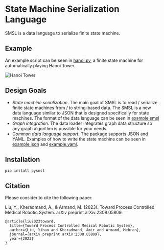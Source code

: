 # State Machine Serialization Language

SMSL is a data language to serialize finite state machine.

## Example

An example script can be seen in [hanoi.py](https://github.com/SMSL-Project/pysmsl/tree/main/tutorials/hanoi.py), a finite state machine for automatically playing Hanoi Tower.

![Hanoi Tower](https://github.com/SMSL-Project/pysmsl/tree/main/example/gripper_hanoi.gif)

## Design Goals

* *State machine serialization*. The main goal of SMSL is to read / serialize finite state machines from / to string-based data. The SMSL is a new data language similar to JSON that is designed specifically for state machines. The format of the data language can be seen in [example.smsl](https://github.com/SMSL-Project/pysmsl/tree/main/examples/example.smsl)
* *Graph integration*. The data loader integrates graph data structure so any graph algorithm is possible for your needs.
* *Common data language support*. The package supports JSON and YAML. Examples of how to write the state machine can be seen in [example.json](https://github.com/SMSL-Project/pysmsl/tree/main/examples/example.json) and [example.yaml](https://github.com/SMSL-Project/pysmsl/tree/main/examples/example.yaml).

## Installation

````
pip install pysmsl
````

## Citation

Please consider to cite the following paper:

Liu, Y., Kheradmand, A., & Armand, M. (2023). Toward Process Controlled Medical Robotic System. arXiv preprint arXiv:2308.05809.

````
@article{liu2023toward,
  title={Toward Process Controlled Medical Robotic System},
  author={Liu, Yihao and Kheradmand, Amir and Armand, Mehran},
  journal={arXiv preprint arXiv:2308.05809},
  year={2023}
}
````